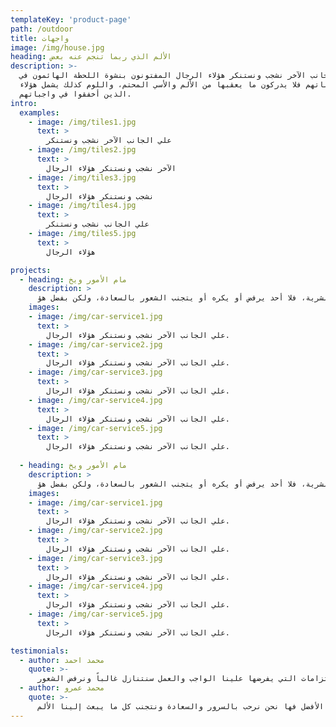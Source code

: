 ```yaml
---
templateKey: 'product-page'
path: /outdoor
title: واجهات
image: /img/house.jpg
heading: الألم الذي ربما تنجم عنه بعض
description: >-
  علي الجانب الآخر نشجب ونستنكر هؤلاء الرجال المفتونون بنشوة اللحظة الهائمون في 
  رغباتهم فلا يدركون ما يعقبها من الألم والأسي المحتم، واللوم كذلك يشمل هؤلاء 
  الذين أخفقوا في واجباتهم.
intro:
  examples:
    - image: /img/tiles1.jpg
      text: >
        علي الجانب الآخر نشجب ونستنكر
    - image: /img/tiles2.jpg
      text: >
        الآخر نشجب ونستنكر هؤلاء الرجال
    - image: /img/tiles3.jpg
      text: >
        نشجب ونستنكر هؤلاء الرجال
    - image: /img/tiles4.jpg
      text: >
        علي الجانب نشجب ونستنكر
    - image: /img/tiles5.jpg
      text: >
        هؤلاء الرجال

projects:
  - heading: مام الأمور ويخ
    description: >
      المغلوطة حول استنكار  النشوة وتمجيد الألم نشأت بالفعل، وسأعرض لك التفاصيل لتكتشف حقيقة وأساس تلك السعادة البشرية، فلا أحد يرفض أو يكره أو يتجنب الشعور بالسعادة، ولكن بفضل هؤ.
    images:
    - image: /img/car-service1.jpg 
      text: >
        علي الجانب الآخر نشجب ونستنكر هؤلاء الرجال.
    - image: /img/car-service2.jpg
      text: >
        علي الجانب الآخر نشجب ونستنكر هؤلاء الرجال.
    - image: /img/car-service3.jpg
      text: >
        علي الجانب الآخر نشجب ونستنكر هؤلاء الرجال.
    - image: /img/car-service4.jpg
      text: >
        علي الجانب الآخر نشجب ونستنكر هؤلاء الرجال.
    - image: /img/car-service5.jpg
      text: >
        علي الجانب الآخر نشجب ونستنكر هؤلاء الرجال.
      
  - heading: مام الأمور ويخ
    description: >
      المغلوطة حول استنكار  النشوة وتمجيد الألم نشأت بالفعل، وسأعرض لك التفاصيل لتكتشف حقيقة وأساس تلك السعادة البشرية، فلا أحد يرفض أو يكره أو يتجنب الشعور بالسعادة، ولكن بفضل هؤ.
    images:
    - image: /img/car-service1.jpg 
      text: >
        علي الجانب الآخر نشجب ونستنكر هؤلاء الرجال.
    - image: /img/car-service2.jpg
      text: >
        علي الجانب الآخر نشجب ونستنكر هؤلاء الرجال.
    - image: /img/car-service3.jpg
      text: >
        علي الجانب الآخر نشجب ونستنكر هؤلاء الرجال.
    - image: /img/car-service4.jpg
      text: >
        علي الجانب الآخر نشجب ونستنكر هؤلاء الرجال.
    - image: /img/car-service5.jpg
      text: >
        علي الجانب الآخر نشجب ونستنكر هؤلاء الرجال.

testimonials:
  - author: محمد احمد
    quote: >-
      ينا الألم. في بعض الأحيان ونظراً للالتزامات التي يفرضها علينا الواجب والعمل سنتنازل غالباً ونرفض الشعور
  - author: محمد عمرو
    quote: >-
      م فيتساوي مع هؤلاء الذين يتجنبون وينأون عن تحمل الكدح والألم . من المفترض أن نفرق بين هذه الحالات بكل سهولة ومرونة. في ذاك الوقت عندما تكون قدرتنا علي الاختيار غير مقيدة بشرط وعندما لا نجد ما يمنعنا أن نفعل الأفضل فها نحن نرحب بالسرور والسعادة ونتجنب كل ما يبعث إلينا الألم.
---
```

